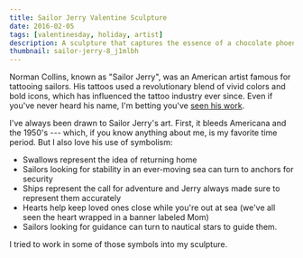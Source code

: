 ```yaml
---
title: Sailor Jerry Valentine Sculpture
date: 2016-02-05
tags: [valentinesday, holiday, artist]
description: A sculpture that captures the essence of a chocolate phoenix.
thumbnail: sailor-jerry-8_j1mlbh
---
```


Norman Collins, known as "Sailor Jerry", was an American artist famous for tattooing sailors. His tattoos used a revolutionary blend of vivid colors and bold icons, which has influenced the tattoo industry ever since. Even if you've never heard his name, I'm betting you've [seen his work](http://sailorjerry.com/en/tattoos/flash-meanings/).

I've always been drawn to Sailor Jerry's art. First, it bleeds Americana and the 1950's --- which, if you know anything about me, is my favorite time period. But I also love his use of symbolism:

* Swallows represent the idea of returning home
* Sailors looking for stability in an ever-moving sea can turn to anchors for security
* Ships represent the call for adventure and Jerry always made sure to represent them accurately
* Hearts help keep loved ones close while you're out at sea (we've all seen the heart wrapped in a banner labeled Mom)
* Sailors looking for guidance can turn to nautical stars to guide them.

I tried to work in some of those symbols into my sculpture.

